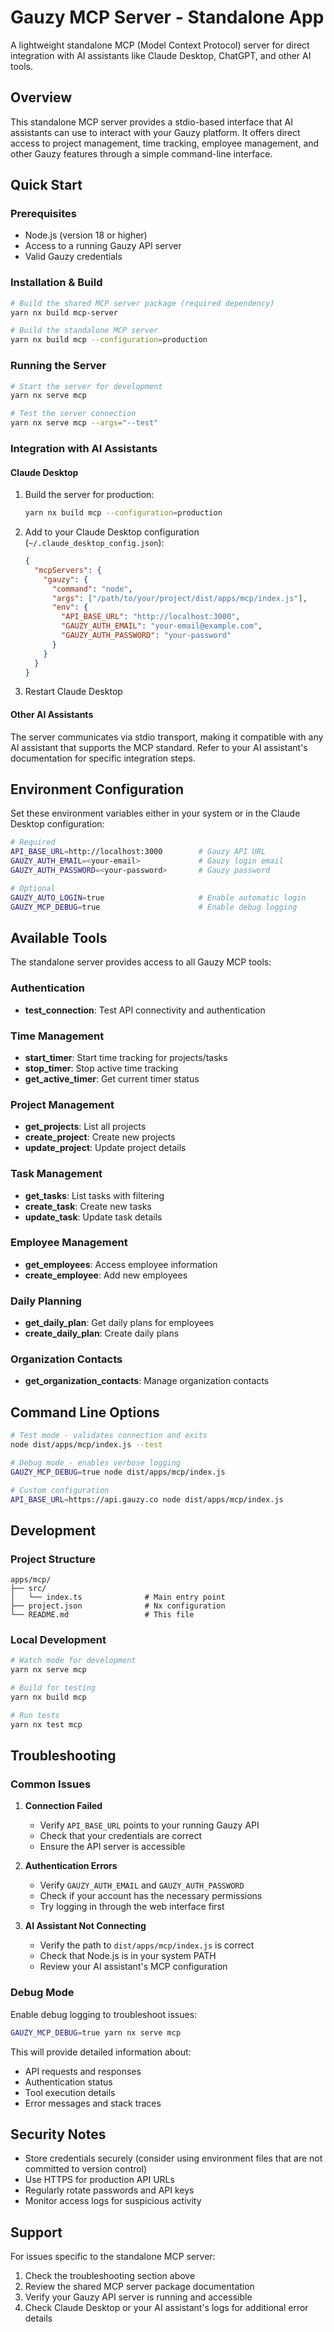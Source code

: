 # Gauzy MCP Server - Standalone App

A lightweight standalone MCP (Model Context Protocol) server for direct integration with AI assistants like Claude Desktop, ChatGPT, and other AI tools.

## Overview

This standalone MCP server provides a stdio-based interface that AI assistants can use to interact with your Gauzy platform. It offers direct access to project management, time tracking, employee management, and other Gauzy features through a simple command-line interface.

## Quick Start

### Prerequisites

- Node.js (version 18 or higher)
- Access to a running Gauzy API server
- Valid Gauzy credentials

### Installation & Build

```bash
# Build the shared MCP server package (required dependency)
yarn nx build mcp-server

# Build the standalone MCP server
yarn nx build mcp --configuration=production
```

### Running the Server

```bash
# Start the server for development
yarn nx serve mcp

# Test the server connection
yarn nx serve mcp --args="--test"
```

### Integration with AI Assistants

#### Claude Desktop

1. Build the server for production:
   ```bash
   yarn nx build mcp --configuration=production
   ```

2. Add to your Claude Desktop configuration (`~/.claude_desktop_config.json`):
   ```json
   {
     "mcpServers": {
       "gauzy": {
         "command": "node",
         "args": ["/path/to/your/project/dist/apps/mcp/index.js"],
         "env": {
           "API_BASE_URL": "http://localhost:3000",
           "GAUZY_AUTH_EMAIL": "your-email@example.com",
           "GAUZY_AUTH_PASSWORD": "your-password"
         }
       }
     }
   }
   ```

3. Restart Claude Desktop

#### Other AI Assistants

The server communicates via stdio transport, making it compatible with any AI assistant that supports the MCP standard. Refer to your AI assistant's documentation for specific integration steps.

## Environment Configuration

Set these environment variables either in your system or in the Claude Desktop configuration:

```bash
# Required
API_BASE_URL=http://localhost:3000        # Gauzy API URL
GAUZY_AUTH_EMAIL=<your-email>             # Gauzy login email
GAUZY_AUTH_PASSWORD=<your-password>       # Gauzy password

# Optional
GAUZY_AUTO_LOGIN=true                     # Enable automatic login
GAUZY_MCP_DEBUG=true                      # Enable debug logging
```

## Available Tools

The standalone server provides access to all Gauzy MCP tools:

### Authentication

- **test_connection**: Test API connectivity and authentication

### Time Management

- **start_timer**: Start time tracking for projects/tasks
- **stop_timer**: Stop active time tracking
- **get_active_timer**: Get current timer status

### Project Management

- **get_projects**: List all projects
- **create_project**: Create new projects
- **update_project**: Update project details

### Task Management

- **get_tasks**: List tasks with filtering
- **create_task**: Create new tasks
- **update_task**: Update task details

### Employee Management

- **get_employees**: Access employee information
- **create_employee**: Add new employees

### Daily Planning

- **get_daily_plan**: Get daily plans for employees
- **create_daily_plan**: Create daily plans

### Organization Contacts

- **get_organization_contacts**: Manage organization contacts

## Command Line Options

```bash
# Test mode - validates connection and exits
node dist/apps/mcp/index.js --test

# Debug mode - enables verbose logging
GAUZY_MCP_DEBUG=true node dist/apps/mcp/index.js

# Custom configuration
API_BASE_URL=https://api.gauzy.co node dist/apps/mcp/index.js
```

## Development

### Project Structure

```text
apps/mcp/
├── src/
│   └── index.ts              # Main entry point
├── project.json              # Nx configuration
└── README.md                 # This file
```

### Local Development

```bash
# Watch mode for development
yarn nx serve mcp

# Build for testing
yarn nx build mcp

# Run tests
yarn nx test mcp
```

## Troubleshooting

### Common Issues

1. **Connection Failed**
   - Verify `API_BASE_URL` points to your running Gauzy API
   - Check that your credentials are correct
   - Ensure the API server is accessible

2. **Authentication Errors**
   - Verify `GAUZY_AUTH_EMAIL` and `GAUZY_AUTH_PASSWORD`
   - Check if your account has the necessary permissions
   - Try logging in through the web interface first

3. **AI Assistant Not Connecting**
   - Verify the path to `dist/apps/mcp/index.js` is correct
   - Check that Node.js is in your system PATH
   - Review your AI assistant's MCP configuration

### Debug Mode

Enable debug logging to troubleshoot issues:

```bash
GAUZY_MCP_DEBUG=true yarn nx serve mcp
```

This will provide detailed information about:
- API requests and responses
- Authentication status
- Tool execution details
- Error messages and stack traces

## Security Notes

- Store credentials securely (consider using environment files that are not committed to version control)
- Use HTTPS for production API URLs
- Regularly rotate passwords and API keys
- Monitor access logs for suspicious activity

## Support

For issues specific to the standalone MCP server:
1. Check the troubleshooting section above
2. Review the shared MCP server package documentation
3. Verify your Gauzy API server is running and accessible
4. Check Claude Desktop or your AI assistant's logs for additional error details
